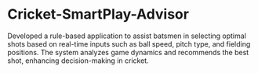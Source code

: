 # Cricket-SmartPlay-Advisor
Developed a rule-based application to assist batsmen in selecting optimal shots based on real-time inputs such as ball speed, pitch type, and fielding positions. The system analyzes game dynamics and recommends the best shot, enhancing decision-making in cricket.
